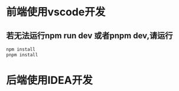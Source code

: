 # 前端使用vscode开发
## 若无法运行npm run dev 或者pnpm dev,请运行
```bash
npm install
pnpm install
```

# 后端使用IDEA开发
